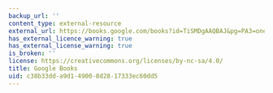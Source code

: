 ```yaml
---
backup_url: ''
content_type: external-resource
external_url: https://books.google.com/books?id=TiSMDgAAQBAJ&pg=PA3=onepage#v=onepage&q&f=false
has_external_licence_warning: true
has_external_license_warning: true
is_broken: ''
license: https://creativecommons.org/licenses/by-nc-sa/4.0/
title: Google Books
uid: c38b33dd-a9d1-4900-8d28-17333ec60dd5
---
```

